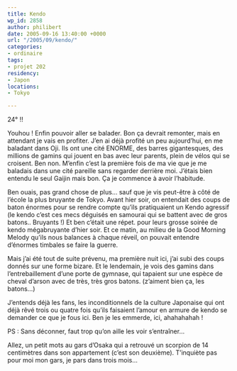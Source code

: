```yaml
---
title: Kendo
wp_id: 2858
author: philibert
date: 2005-09-16 13:40:00 +0000
url: "/2005/09/kendo/"
categories:
- ordinaire
tags:
- projet 202
residency:
- Japon
locations:
- Tokyo

---
```

24° !!

Youhou ! Enfin pouvoir aller se balader. Bon ça devrait remonter, mais en attendant je vais en profiter. J’en ai déjà profité un peu aujourd’hui, en me baladant dans Oji. Ils ont une cité ENORME, des barres gigantesques, des millions de gamins qui jouent en bas avec leur parents, plein de vélos qui se croisent. Ben non. M’enfin c’est la première fois de ma vie que je me baladais dans une cité pareille sans regarder derrière moi. J’étais bien entendu le seul Gaijin mais bon. Ça je commence à avoir l’habitude.

Ben ouais, pas grand chose de plus… sauf que je vis peut-être à côté de l’école la plus bruyante de Tokyo. Avant hier soir, on entendait des coups de baton énormes pour se rendre compte qu’ils pratiquaient un Kendo agressif (le kendo c’est ces mecs déguisés en samourai qui se battent avec de gros batons.. Bruyants !) Et ben c’était une répet. pour leurs grosse soirée de kendo mégabruyante d’hier soir. Et ce matin, au milieu de la Good Morning Melody qu’ils nous balances à chaque réveil, on pouvait entendre d’énormes timbales se faire la guerre.

Mais j’ai été tout de suite prévenu, ma première nuit ici, j’ai subi des coups donnés sur une forme bizare. Et le lendemain, je vois des gamins dans l’entrebaillement d’une porte de gymnase, qui tapaient sur une espèce de cheval d’arson avec de très, très gros batons. (z’aiment bien ça, les batons…)

J’entends déjà les fans, les inconditionnels de la culture Japonaise qui ont déjà rêvé trois ou quatre fois qu’ils faisaient l’amour en armure de kendo se demander ce que je fous ici. Ben je les emmerde, ici, ahahahahah !

PS : Sans déconner, faut trop qu’on aille les voir s’entraîner… 

Allez, un petit mots au gars d’Osaka qui a retrouvé un scorpion de 14 centimètres dans son appartement (c’est son deuxième). T’inquiète pas pour moi mon gars, je pars dans trois mois…